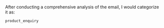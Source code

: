 After conducting a comprehensive analysis of the email, I would categorize it as:

`product_enquiry`